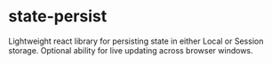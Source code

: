 # state-persist

Lightweight react library for persisting state in either Local or Session storage. Optional ability for live updating across browser windows.
